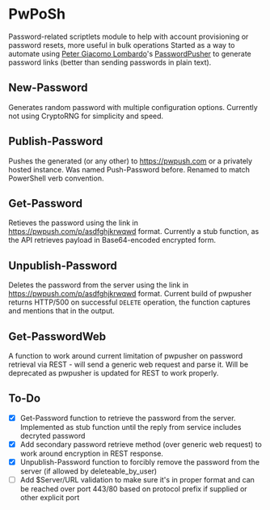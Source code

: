 # PwPoSh
Password-related scriptlets module to help with account provisioning or password resets, more useful in bulk operations
Started as a way to automate using [Peter Giacomo Lombardo](https://github.com/pglombardo)'s [PasswordPusher](https://github.com/pglombardo/PasswordPusher) to generate password links (better than sending passwords in plain text).

## New-Password
Generates random password with multiple configuration options. Currently not using CryptoRNG for simplicity and speed.

## Publish-Password
Pushes the generated (or any other) to https://pwpush.com or a privately hosted instance.
Was named Push-Password before. Renamed to match PowerShell verb convention.

## Get-Password
Retieves the password using the link in https://pwpush.com/p/asdfghjkrwqwd format.
Currently a stub function, as the API retrieves payload in Base64-encoded encrypted form.

## Unpublish-Password
Deletes the password from the server using the link in https://pwpush.com/p/asdfghjkrwqwd format.
Current build of pwpusher returns HTTP/500 on successful `DELETE` operation, the function captures and mentions that in the output.

## Get-PasswordWeb
A function to work around current limitation of pwpusher on password retrieval via REST - will send a generic web request and parse it.
Will be deprecated as pwpusher is updated for REST to work properly.

## To-Do
- [X] Get-Password function to retrieve the password from the server. Implemented as stub function until the reply from service includes decryted password
- [X] Add secondary password retrieve method (over generic web request) to work around encryption in REST response.
- [X] Unpublish-Password function to forcibly remove the password from the server (if allowed by deleteable_by_user)
- [ ] Add $Server/URL validation to make sure it's in proper format and can be reached over port 443/80 based on protocol prefix if supplied or other explicit port
